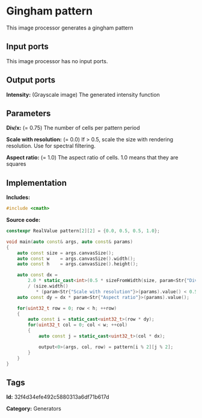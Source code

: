 # Gingham pattern

This image processor generates a gingham pattern

## Input ports

This image processor has no input ports.

## Output ports

__Intensity:__ (Grayscale image) The generated intensity function

## Parameters

__Div/x:__ (= 0.75) The number of cells per pattern period

__Scale with resolution:__ (= 0.0) If > 0.5, scale the size with rendering resolution. Use for spectral filtering.

__Aspect ratio:__ (= 1.0) The aspect ratio of cells. 1.0 means that they are squares

## Implementation

__Includes:__

```c++
#include <cmath>
```

__Source code:__

```c++
constexpr RealValue pattern[2][2] = {0.0, 0.5, 0.5, 1.0};

void main(auto const& args, auto const& params)
{
	auto const size = args.canvasSize();
	auto const w    = args.canvasSize().width();
	auto const h    = args.canvasSize().height();

	auto const dx =
	    2.0 * static_cast<int>(0.5 * sizeFromWidth(size, param<Str{"Div/x"}>(params)))
	    / (size.width()
	       * (param<Str{"Scale with resolution"}>(params).value() < 0.5 ? args.resolution() : 1.0));
	auto const dy = dx * param<Str{"Aspect ratio"}>(params).value();

	for(uint32_t row = 0; row < h; ++row)
	{
		auto const i = static_cast<uint32_t>(row * dy);
		for(uint32_t col = 0; col < w; ++col)
		{
			auto const j = static_cast<uint32_t>(col * dx);

			output<0>(args, col, row) = pattern[i % 2][j % 2];
		}
	}
}
```

## Tags

__Id:__ 32f4d34efe492c5880313a6df71b617d

__Category:__ Generators